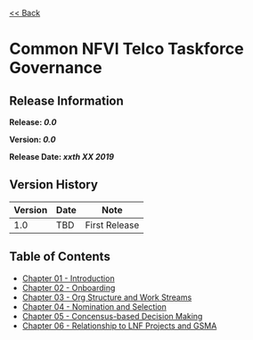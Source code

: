 [<< Back](https://cntt-n.github.io/CNTT/)
# Common NFVI Telco Taskforce Governance

<!--<p><span style="color: #ff0000;"><strong>** Note:</strong> This is a live (not released) document and is being updated regularly.</span></p>-->

## Release Information
**Release: _0.0_**

**Version: _0.0_**

**Release Date: _xxth XX 2019_**

## Version History

| Version | Date | Note
| --- | --- | --- |
| 1.0 | TBD | First Release|


## Table of Contents
* [Chapter 01 - Introduction](chapters/chapter01.md)
* [Chapter 02 - Onboarding](chapters/chapter02.md)
* [Chapter 03 - Org Structure and Work Streams](chapters/chapter03.md)
* [Chapter 04 - Nomination and Selection](chapters/chapter04.md)
* [Chapter 05 - Concensus-based Decision Making](chapters/chapter05.md)
* [Chapter 06 - Relationship to LNF Projects and GSMA](chapters/chapter06.md)
